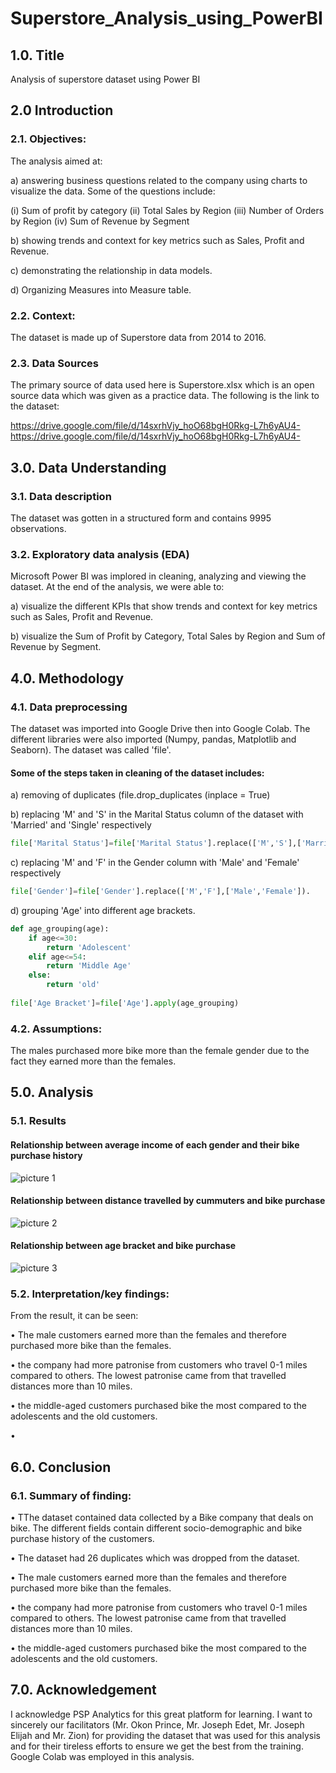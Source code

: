 # Superstore_Analysis_using_PowerBI

## 1.0. Title
Analysis of superstore dataset using Power BI

## 2.0 Introduction

### 2.1. Objectives: 

The analysis aimed at:

a) answering business questions related to the company using charts to visualize the data. Some of the questions include:

(i) Sum of profit by category
(ii) Total Sales by Region
(iii) Number of Orders by Region
(iv) Sum of Revenue by Segment

b) showing trends and context for key metrics such as Sales, Profit and Revenue.

c) demonstrating the relationship in data models.

d) Organizing Measures into Measure table.


### 2.2. Context:

The dataset is made up of Superstore data from 2014 to 2016. 

### 2.3. Data Sources

The primary source of data used here is Superstore.xlsx which is an open source data which was given as a practice data. The following is the link to the dataset: 

https://drive.google.com/file/d/14sxrhVjy_hoO68bgH0Rkg-L7h6yAU4-https://drive.google.com/file/d/14sxrhVjy_hoO68bgH0Rkg-L7h6yAU4-

## 3.0. Data Understanding

### 3.1. Data description
The dataset was gotten in a structured form and contains 9995 observations. 

### 3.2. Exploratory data analysis (EDA)

Microsoft Power BI was implored in cleaning, analyzing and viewing the dataset. At the end of the analysis, we were able to:

a) visualize the different KPIs that show trends and context for key metrics such as Sales, Profit and Revenue.

b) visualize the Sum of Profit by Category, Total Sales by Region and Sum of Revenue by Segment.


## 4.0. Methodology

### 4.1. Data preprocessing

The dataset was imported into Google Drive then into Google Colab. The different libraries were also imported (Numpy, pandas, Matplotlib and Seaborn). The dataset was called 'file'.

#### Some of the steps taken in cleaning of the dataset includes:

a) removing of duplicates (file.drop_duplicates (inplace = True)

b) replacing 'M' and 'S' in the Marital Status column of the dataset with 'Married' and 'Single' respectively 

```Python
file['Marital Status']=file['Marital Status'].replace(['M','S'],['Married','Single'])
```

c) replacing 'M' and 'F' in the Gender column with 'Male' and 'Female' respectively 

```Python
file['Gender']=file['Gender'].replace(['M','F'],['Male','Female']).
```

d) grouping 'Age' into different age brackets.

```Python
def age_grouping(age):
    if age<=30:
        return 'Adolescent'
    elif age<=54:
        return 'Middle Age'
    else:
        return 'old'
    
file['Age Bracket']=file['Age'].apply(age_grouping)
```

### 4.2. Assumptions:
The males purchased more bike more than the female gender due to the fact they earned more than the females.


## 5.0. Analysis

### 5.1. Results

#### Relationship between average income of each gender and their bike purchase history

![picture 1](https://github.com/user-attachments/assets/e9f0837a-1c99-45c2-a314-d651effb82ff)

#### Relationship between distance travelled by cummuters and bike purchase

![picture 2](https://github.com/user-attachments/assets/f1ca7034-3c1a-40a3-a4ef-2cdcf42e2b35)

#### Relationship between age bracket and bike purchase
	          
![picture 3](https://github.com/user-attachments/assets/82d0f979-dfba-4d93-9911-257640dca2e3)

                        
### 5.2. Interpretation/key findings: 

From the result, it can be seen:

•	The male customers earned more than the females and therefore purchased more bike than the females.

•	the company had more patronise from customers who travel 0-1 miles compared to others. The lowest patronise came from that travelled distances more than 10 miles.

•	the middle-aged customers purchased bike the most compared to the adolescents and the old customers.

•	

## 6.0. Conclusion

### 6.1. Summary of finding:

•	TThe dataset contained data collected by a Bike company that deals on bike. The different fields contain different socio-demographic and bike purchase history of the customers.

•	The dataset had 26 duplicates which was dropped from the dataset.

•	The male customers earned more than the females and therefore purchased more bike than the females.

•	the company had more patronise from customers who travel 0-1 miles compared to others. The lowest patronise came from that travelled distances more than 10 miles.

•	the middle-aged customers purchased bike the most compared to the adolescents and the old customers.


## 7.0. Acknowledgement

I acknowledge PSP Analytics for this great platform for learning. I want to sincerely our facilitators (Mr. Okon Prince, Mr. Joseph Edet, Mr. Joseph Elijah and Mr. Zion) for providing the dataset that was used for this analysis and for their tireless efforts to ensure we get the best from the training. Google Colab was employed in this analysis.

